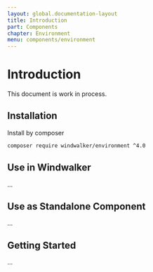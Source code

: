 ```yaml
---
layout: global.documentation-layout
title: Introduction
part: Components
chapter: Environment
menu: components/environment
---
```


# Introduction

This document is work in process.

## Installation

Install by composer

```bash
composer require windwalker/environment ^4.0
```

## Use in Windwalker

...

## Use as Standalone Component

...

## Getting Started

...
